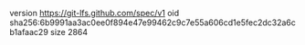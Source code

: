 version https://git-lfs.github.com/spec/v1
oid sha256:6b9991aa3ac0ee0f894e47e99462c9c7e55a606cd1e5fec2dc32a6cb1afaac29
size 2864
